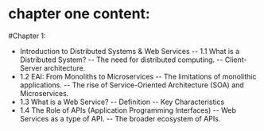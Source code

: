 # chapter one content:
#Chapter 1:
- Introduction to Distributed Systems & Web Services
-- 1.1 What is a Distributed System?
-- The need for distributed computing.
-- Client-Server architecture.
- 1.2 EAI: From Monoliths to Microservices
-- The limitations of monolithic applications.
-- The rise of Service-Oriented Architecture (SOA) and Microservices.
- 1.3 What is a Web Service?
-- Definition
-- Key Characteristics
- 1.4 The Role of APIs (Application Programming Interfaces)
-- Web Services as a type of API.
-- The broader ecosystem of APIs.
